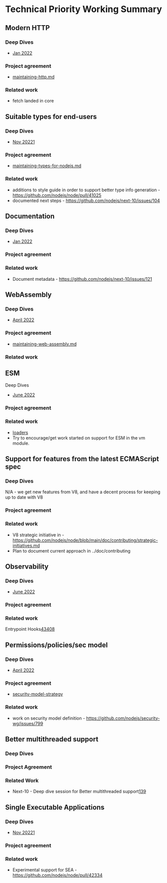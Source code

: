 # Technical Priority Working Summary
## Modern HTTP 
### Deep Dives
* [Jan 2022](https://github.com/nodejs/next-10/blob/main/meetings/summit-jan-2022.md)

### Project agreement
* [maintaining-http.md](https://github.com/nodejs/node/blob/main/doc/contributing/maintaining-http.md)

### Related work
* fetch landed in core

## Suitable types for end-users
### Deep Dives
* [Nov 20221](https://github.com/nodejs/next-10/blob/main/meetings/summit-nov-2021.md)

### Project agreement
* [maintaining-types-for-nodejs.md](https://github.com/nodejs/node/blob/main/doc/contributing/maintaining-types-for-nodejs.md)

### Related work
* additions to style guide in order to support better type info generation - https://github.com/nodejs/node/pull/41025
* documented next steps - https://github.com/nodejs/next-10/issues/104

## Documentation
### Deep Dives
* [Jan 2022](https://github.com/nodejs/next-10/blob/main/meetings/summit-jan-2022.md)

### Project agreement

### Related work
* Document metadata - https://github.com/nodejs/next-10/issues/121

## WebAssembly
### Deep Dives
* [April 2022](https://github.com/nodejs/next-10/blob/main/meetings/summit-apr-2022.md)

### Project agreement
* [maintaining-web-assembly.md](https://github.com/nodejs/node/blob/main/doc/contributing/maintaining-web-assembly.md)

### Related work

## ESM
Deep Dives
* [June 2022](https://github.com/nodejs/next-10/blob/main/meetings/summit-jun-2022.md)

### Project agreement

### Related work
* [loaders](https://github.com/nodejs/loaders)
* Try to encourage/get work started on support for ESM in the vm module.

## Support for features from the latest ECMAScript spec
### Deep Dives
N/A - we get new features from V8, and have a decent process for keeping up to date with V8
### Project agreement
### Related work
* V8 strategic initiative in - https://github.com/nodejs/node/blob/main/doc/contributing/strategic-initiatives.md
* Plan to document current approach in ../doc/contributing

## Observability
### Deep Dives
* [June 2022](https://github.com/nodejs/next-10/blob/main/meetings/summit-jun-2022.md)

### Project agreement
### Related work
Entrypoint Hooks[43408](https://github.com/nodejs/node/issues/43408)

## Permissions/policies/sec model
### Deep Dives
* [April 2022](https://github.com/nodejs/next-10/blob/main/meetings/summit-apr-2022.md)

### Project agreement
* [security-model-strategy](https://github.com/nodejs/node/blob/main/doc/contributing/security-model-strategy.md)

### Related work
* work on security model definition - https://github.com/nodejs/security-wg/issues/799

## Better multithreaded support

### Deep Dives
### Project Agreement
### Related Work
* Next-10 - Deep dive session for Better multithreaded support[139](https://github.com/nodejs/next-10/issues/139)

## Single Executable Applications

### Deep Dives
* [Nov 20221](https://github.com/nodejs/next-10/blob/main/meetings/summit-nov-2021.md)

### Project agreement

### Related work

* Experimental support for SEA - https://github.com/nodejs/node/pull/42334


